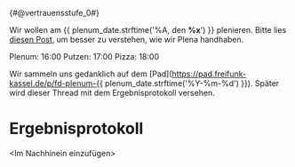 {#@vertrauensstufe_0#}

Wir wollen am {{ plenum_date.strftime('%A, den **%x**') }} plenieren. Bitte lies [diesen Post](https://forum.flipdot.org/t/wie-funktioniert-ein-plenum/933), um besser zu verstehen, wie wir Plena handhaben.

Plenum: 16:00
Putzen: 17:00
Pizza: 18:00

Wir sammeln uns gedanklich auf dem [Pad](https://pad.freifunk-kassel.de/p/fd-plenum-{{ plenum_date.strftime('%Y-%m-%d') }}). Später wird dieser Thread mit dem Ergebnisprotokoll versehen.

# Ergebnisprotokoll

\<Im Nachhinein einzufügen\>